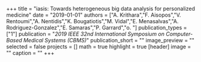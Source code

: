+++
title = "iasis: Towards heterogeneous big data analysis for personalized medicine"
date = "2019-01-01"
authors = ["A. Krithara","F. Aisopos","V. Rentoumi","A. Nentidis","K. Bougatiotis","M. Vidal","E. Menasalvas","A. Rodriguez-Gonzalez","E. Samaras","P. Garrard","o. "]
publication_types = ["1"]
publication = "_2019 IEEE 32nd International Symposium on Computer-Based Medical Systems (CBMS)_"
publication_short = ""
image_preview = ""
selected = false
projects = []
math = true
highlight = true
[header]
image = ""
caption = ""
+++

